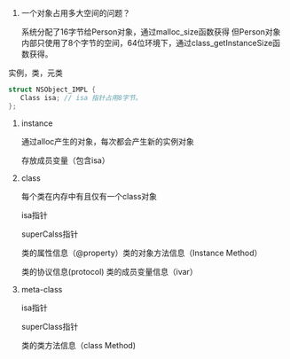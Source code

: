  1. 一个对象占用多大空间的问题？

	 系统分配了16字节给Person对象，通过malloc_size函数获得
	 但Person对象内部只使用了8个字节的空间，64位环境下，通过class_getInstanceSize函数获得。


 
 实例，类，元类

 ```objective-c
 struct NSObject_IMPL {
    Class isa; // isa 指针占用8字节。
 };
 ```

 1. instance
 
	 通过alloc产生的对象，每次都会产生新的实例对象
	 
	 存放成员变量（包含isa）
 
 2. class
 
	 每个类在内存中有且仅有一个class对象
	 
	 isa指针
	 
	 superCalss指针
	 
	 类的属性信息（@property）类的对象方法信息（Instance Method）
	 
	 类的协议信息(protocol) 类的成员变量信息（ivar）
 
 3. meta-class
 
	 isa指针
	 
	 superClass指针
	 
	 类的类方法信息（class Method)